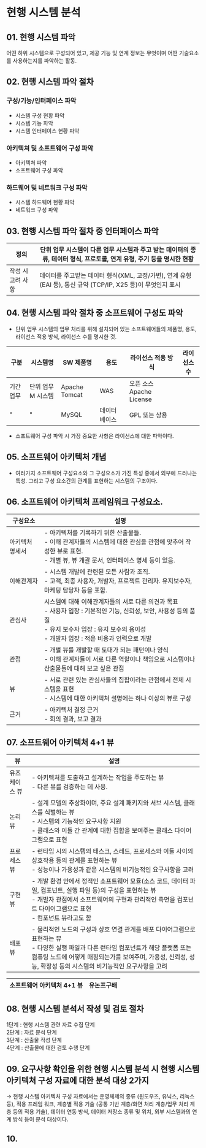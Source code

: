 # 현행 시스템 분석

## 01. 현행 시스템 파악
어떤 하위 시스템으로 구성되어 있고, 제공 기능 및 연계 정보는 무엇이며 어떤 기술요소를 사용하는지를 파악하는 활동.

## 02. 현행 시스템 파악 절차
### 구성/기능/인터페이스 파악
- 시스템 구성 현황 파악
- 시스템 기능 파악
- 시스템 인터페이스 현황 파악

### 아키텍쳐 및 소프트웨어 구성 파악
- 아키텍쳐 파악
- 소프트웨어 구성 파악

### 하드웨어 및 네트워크 구성 파악
- 시스템 하드웨어 현황 파악
- 네트워크 구성 파악

## 03. 현행 시스템 파악 절차 중 인터페이스 파악
정의|단위 업무 시스템이 다른 업무 시스템과 주고 받는 데이터의 종류, 데이터 형식, 프로토콜, 연계 유형, 주기 등을 명시한 현황
-|-
작성 시 고려 사항|데이터를 주고받는 데이터 형식(XML, 고정/가변), 연계 유형 (EAI 등), 통신 규약 (TCP/IP, X25 등)이 무엇인지 표시

## 04. 현행 시스템 파악 절차 중 소프트웨어 구성도 파악

- 단위 업무 시스템의 업무 처리를 위해 설치되어 있는 소프트웨어들의 제품명, 용도, 라이선스 적용 방식, 라이선스 수를 명시한 것.

구분 | 시스템명 | SW 제품명 | 용도 | 라이선스 적용 방식 | 라이선스 수
-|-|-|-|-|-
기간 업무|단위 업무 M 시스템|Apache Tomcat|WAS|오픈 소스 Apache License|
"|"|MySQL|데이터 베이스|GPL 또는 상용|

- 소프트웨어 구성 파악 시 가장 중요한 사항은 라이선스에 대한 파악이다.

## 05. 소프트웨어 아키텍처 개념
- 여러가지 소프트웨어 구성요소와 그 구성요소가 가진 특성 중에서 외부에 드러나는 특성. 그리고 구성 요소간의 관계를 표현하는 시스템의 구조이다.

## 06. 소프트웨어 아키텍처 프레임워크 구성요소.

구성요소 | 설명
-|-
아키텍처 명세서| - 아키텍처를 기록하기 위한 산출물들. <br> - 이해 관계자들의 시스템에 대한 관심을 관점에 맞추어 작성한 뷰로 표현. <br> - 개별 뷰, 뷰 개괄 문서, 인터페이스 명세 등이 있음.
이해관계자|- 시스템 개발에 관련된 모든 사람과 조직. <br> - 고객, 최종 사용자, 개발자, 프로젝트 관리자. 유지보수자, 마케팅 담당자 등을 포함.
관심사|시스템에 대해 이해관계자들의 서로 다른 의견과 목표<br> - 사용자 입장 : 기본적인 기능, 신뢰성, 보안, 사용성 등의 품질<br>- 유지 보수자 입장 : 유지 보수의 용이성 <br>- 개발자 입장 : 적은 비용과 인력으로 개발
관점 | - 개별 뷰를 개발할 때 토대가 되는 패턴이나 양식<br>- 이해 관계자들이 서로 다른 역할이나 책임으로 시스템이나 산출물들에 대해 보고 싶은 관점
뷰|- 서로 관련 있는 관심사들의 집합이라는 관점에서 전체 시스템을 표현 <br>- 시스템에 대한 아키텍처 설명에는 하나 이상의 뷰로 구성
근거|- 아키텍처 결정 근거<br>- 회의 결과, 보고 결과

## 07. 소프트웨어 아키텍처 4+1 뷰
뷰|설명
-|-
유즈케이스 뷰|- 아키텍처를 도출하고 설계하는 작업을 주도하는 뷰<br>- 다른 뷰를 검증하는 데 사용.
논리 뷰|- 설계 모델의 추상화이며, 주요 설계 패키지와 서브 시스템, 클래스를 식별하는 뷰<br>- 시스템의 기능적인 요구사항 지원<br>- 클래스와 이들 간 관계에 대한 집합을 보여주는 클래스 다이어그램으로 표현
프로세스 뷰|- 런타임 시의 시스템의 태스크, 스레드, 프로세스와 이들 사이의 상호작용 등의 관계를 표현하는 뷰<br>- 성능이나 가용성과 같은 시스템의 비기능적인 요구사항을 고려
구현 뷰|- 개발 환경 안에서 정적인 소프트웨어 모듈(소스 코드, 데이터 파일, 컴포넌트, 실행 파일 등)의 구성을 표현하는 뷰<br>- 개발자 관점에서 소프트웨어의 구현과 관리적인 측면을 컴포넌트 다이어그램으로 표현<br>- 컴포넌트 뷰라고도 함
배포 뷰|- 물리적인 노드의 구성과 상호 연결 관계를 배포 다이어그램으로 표현하는 뷰<br>- 다양한 실행 파일과 다른 런타임 컴포넌트가 해당 플랫폼 또는 컴퓨팅 노드에 어떻게 매핑되는가를 보여주며, 가용성, 신뢰성, 성능, 확장성 등의 시스템의 비기능적인 요구사항을 고려

소프트웨어 아키텍처 4+1 뷰|유논프구배
-|-

## 08. 현행 시스템 분석서 작성 및 검토 절차
1단계 : 현행 시스템 관련 자료 수집 단계<br>
2단계 : 자료 분석 단계<br>
3단계 : 산출물 작성 단계<br>
4단계 : 산출물에 대한 검토 수행 단계

## 09. 요구사항 확인을 위한 현행 시스템 분석 시 현행 시스템 아키텍처 구성 자료에 대한 분석 대상 2가지
→ 현행 시스템 아키텍처 구성 자료에서는 운영체제의 종류 (윈도우즈, 유닉스, 리눅스 등), 적용 프레임 워크, 계층별 적용 기술 (공통 기반 계층/화면 처리 계층/업무 처리 계층 등의 적용 기술), 데이터 연동 방식, 데이터 저장소 종류 및 위치, 외부 시스템과의 연계 방식 등이 분석 대상이다.

## 10. 